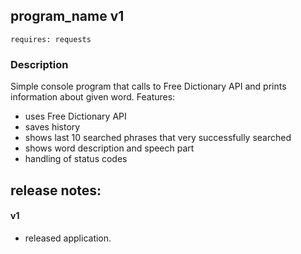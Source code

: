 ## program_name v1
``requires: requests``
### Description
Simple console program that calls to Free Dictionary API and prints information about given word.
Features:
* uses Free Dictionary API
* saves history
* shows last 10 searched phrases that very successfully searched
* shows word description and speech part
* handling of status codes

## release notes:
#### v1
* released application.